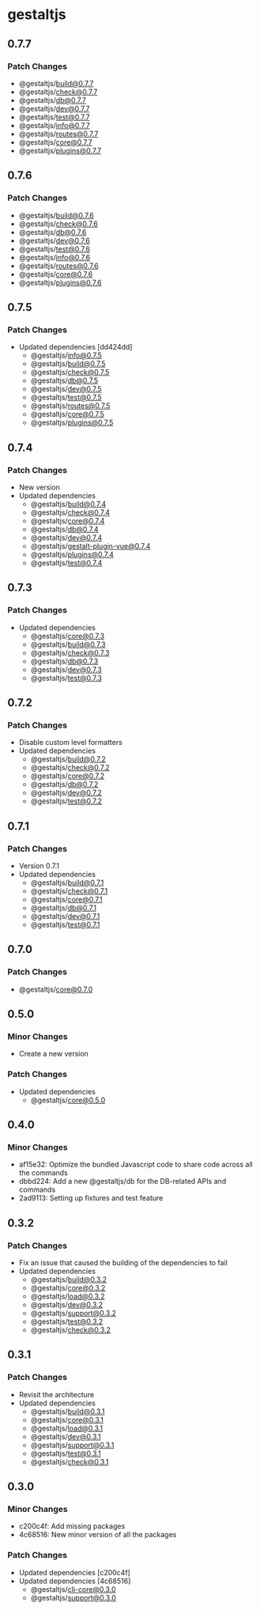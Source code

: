 # gestaltjs

## 0.7.7

### Patch Changes

- @gestaltjs/build@0.7.7
- @gestaltjs/check@0.7.7
- @gestaltjs/db@0.7.7
- @gestaltjs/dev@0.7.7
- @gestaltjs/test@0.7.7
- @gestaltjs/info@0.7.7
- @gestaltjs/routes@0.7.7
- @gestaltjs/core@0.7.7
- @gestaltjs/plugins@0.7.7

## 0.7.6

### Patch Changes

- @gestaltjs/build@0.7.6
- @gestaltjs/check@0.7.6
- @gestaltjs/db@0.7.6
- @gestaltjs/dev@0.7.6
- @gestaltjs/test@0.7.6
- @gestaltjs/info@0.7.6
- @gestaltjs/routes@0.7.6
- @gestaltjs/core@0.7.6
- @gestaltjs/plugins@0.7.6

## 0.7.5

### Patch Changes

- Updated dependencies [dd424dd]
  - @gestaltjs/info@0.7.5
  - @gestaltjs/build@0.7.5
  - @gestaltjs/check@0.7.5
  - @gestaltjs/db@0.7.5
  - @gestaltjs/dev@0.7.5
  - @gestaltjs/test@0.7.5
  - @gestaltjs/routes@0.7.5
  - @gestaltjs/core@0.7.5
  - @gestaltjs/plugins@0.7.5

## 0.7.4

### Patch Changes

- New version
- Updated dependencies
  - @gestaltjs/build@0.7.4
  - @gestaltjs/check@0.7.4
  - @gestaltjs/core@0.7.4
  - @gestaltjs/db@0.7.4
  - @gestaltjs/dev@0.7.4
  - @gestaltjs/gestalt-plugin-vue@0.7.4
  - @gestaltjs/plugins@0.7.4
  - @gestaltjs/test@0.7.4

## 0.7.3

### Patch Changes

- Updated dependencies
  - @gestaltjs/core@0.7.3
  - @gestaltjs/build@0.7.3
  - @gestaltjs/check@0.7.3
  - @gestaltjs/db@0.7.3
  - @gestaltjs/dev@0.7.3
  - @gestaltjs/test@0.7.3

## 0.7.2

### Patch Changes

- Disable custom level formatters
- Updated dependencies
  - @gestaltjs/build@0.7.2
  - @gestaltjs/check@0.7.2
  - @gestaltjs/core@0.7.2
  - @gestaltjs/db@0.7.2
  - @gestaltjs/dev@0.7.2
  - @gestaltjs/test@0.7.2

## 0.7.1

### Patch Changes

- Version 0.7.1
- Updated dependencies
  - @gestaltjs/build@0.7.1
  - @gestaltjs/check@0.7.1
  - @gestaltjs/core@0.7.1
  - @gestaltjs/db@0.7.1
  - @gestaltjs/dev@0.7.1
  - @gestaltjs/test@0.7.1

## 0.7.0

### Patch Changes

- @gestaltjs/core@0.7.0

## 0.5.0

### Minor Changes

- Create a new version

### Patch Changes

- Updated dependencies
  - @gestaltjs/core@0.5.0

## 0.4.0

### Minor Changes

- af15e32: Optimize the bundled Javascript code to share code across all the commands
- dbbd224: Add a new @gestaltjs/db for the DB-related APIs and commands
- 2ad9113: Setting up fixtures and test feature

## 0.3.2

### Patch Changes

- Fix an issue that caused the building of the dependencies to fail
- Updated dependencies
  - @gestaltjs/build@0.3.2
  - @gestaltjs/core@0.3.2
  - @gestaltjs/load@0.3.2
  - @gestaltjs/dev@0.3.2
  - @gestaltjs/support@0.3.2
  - @gestaltjs/test@0.3.2
  - @gestaltjs/check@0.3.2

## 0.3.1

### Patch Changes

- Revisit the architecture
- Updated dependencies
  - @gestaltjs/build@0.3.1
  - @gestaltjs/core@0.3.1
  - @gestaltjs/load@0.3.1
  - @gestaltjs/dev@0.3.1
  - @gestaltjs/support@0.3.1
  - @gestaltjs/test@0.3.1
  - @gestaltjs/check@0.3.1

## 0.3.0

### Minor Changes

- c200c4f: Add missing packages
- 4c68516: New minor version of all the packages

### Patch Changes

- Updated dependencies [c200c4f]
- Updated dependencies [4c68516]
  - @gestaltjs/cli-core@0.3.0
  - @gestaltjs/support@0.3.0
